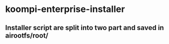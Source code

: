 # koompi-enterprise-installer
## Installer script are split into two part and saved in airootfs/root/
